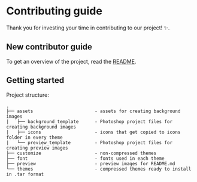 # Contributing guide

Thank you for investing your time in contributing to our project! :sparkles:. 

## New contributor guide

To get an overview of the project, read the [README](README.md).

## Getting started

Project structure:
```
.
├── assets                       - assets for creating background images
|   ├── background_template      - Photoshop project files for creating background images
|   ├── icons                    - icons that get copied to icons folder in every theme
|   └── preview_template         - Photoshop project files for creating preview images
├── customize                    - non-compressed themes
├── font                         - fonts used in each theme
├── preview                      - preview images for README.md
└── themes                       - compressed themes ready to install in .tar format
```
